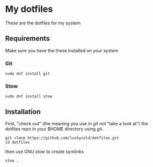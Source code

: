 # My dotfiles

These are the dotfiles for my system

## Requirements

Make sure you have the these installed on your system

### Git

```
sudo dnf install git
```

### Stow
```
sudo dnf install stow
```

## Installation

First, "check out" (the meaning you use in git not "take a look at") the dotfiles repo in your $HOME directory using git.

```
git clone https://github.com/luckycold/dotfiles.git
cd dotfiles
```

then use GNU stow to create symlinks

```
stow .
```
